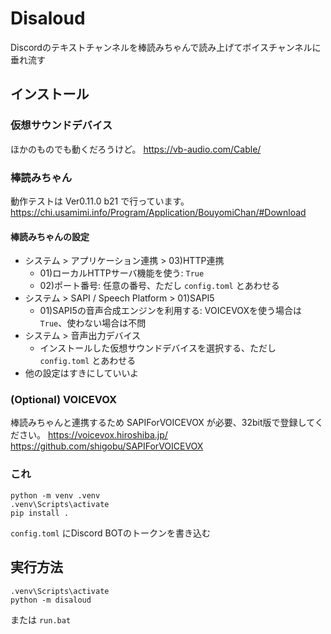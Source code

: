 # Disaloud
Discordのテキストチャンネルを棒読みちゃんで読み上げてボイスチャンネルに垂れ流す

## インストール

### 仮想サウンドデバイス
ほかのものでも動くだろうけど。
https://vb-audio.com/Cable/

### 棒読みちゃん
動作テストは Ver0.11.0 b21 で行っています。
https://chi.usamimi.info/Program/Application/BouyomiChan/#Download
#### 棒読みちゃんの設定
* システム > アプリケーション連携 > 03)HTTP連携
  * 01)ローカルHTTPサーバ機能を使う: `True`
  * 02)ポート番号: 任意の番号、ただし `config.toml` とあわせる
* システム > SAPI / Speech Platform > 01)SAPI5
  * 01)SAPI5の音声合成エンジンを利用する: VOICEVOXを使う場合は `True`、使わない場合は不問
* システム > 音声出力デバイス
  * インストールした仮想サウンドデバイスを選択する、ただし `config.toml` とあわせる
* 他の設定はすきにしていいよ

### (Optional) VOICEVOX
棒読みちゃんと連携するため SAPIForVOICEVOX が必要、32bit版で登録してください。
https://voicevox.hiroshiba.jp/
https://github.com/shigobu/SAPIForVOICEVOX

### これ
```pwsh
python -m venv .venv
.venv\Scripts\activate
pip install .
```

`config.toml` にDiscord BOTのトークンを書き込む

## 実行方法
```pwsh
.venv\Scripts\activate
python -m disaloud
```
または `run.bat`
